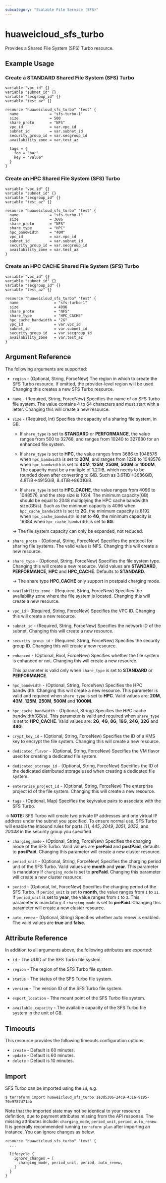 ```yaml
---
subcategory: "Scalable File Service (SFS)"
---
```


# huaweicloud_sfs_turbo

Provides a Shared File System (SFS) Turbo resource.

## Example Usage

### Create a STANDARD Shared File System (SFS) Turbo

```hcl
variable "vpc_id" {}
variable "subnet_id" {}
variable "secgroup_id" {}
variable "test_az" {}

resource "huaweicloud_sfs_turbo" "test" {
  name              = "sfs-turbo-1"
  size              = 500
  share_proto       = "NFS"
  vpc_id            = var.vpc_id
  subnet_id         = var.subnet_id
  security_group_id = var.secgroup_id
  availability_zone = var.test_az

  tags = {
    foo = "bar"
    key = "value"
  }
}
```

### Create an HPC Shared File System (SFS) Turbo

```hcl
variable "vpc_id" {}
variable "subnet_id" {}
variable "secgroup_id" {}
variable "test_az" {}

resource "huaweicloud_sfs_turbo" "test" {
  name              = "sfs-turbo-1"
  size              = 3686
  share_proto       = "NFS"
  share_type        = "HPC"
  hpc_bandwidth     = "40M"
  vpc_id            = var.vpc_id
  subnet_id         = var.subnet_id
  security_group_id = var.secgroup_id
  availability_zone = var.test_az
}
```

### Create an HPC CACHE Shared File System (SFS) Turbo

```hcl
variable "vpc_id" {}
variable "subnet_id" {}
variable "secgroup_id" {}
variable "test_az" {}

resource "huaweicloud_sfs_turbo" "test" {
  name                = "sfs-turbo-1"
  size                = 4096
  share_proto         = "NFS"
  share_type          = "HPC_CACHE"
  hpc_cache_bandwidth = "2G"
  vpc_id              = var.vpc_id
  subnet_id           = var.subnet_id
  security_group_id   = var.secgroup_id
  availability_zone   = var.test_az
}
```

## Argument Reference

The following arguments are supported:

* `region` - (Optional, String, ForceNew) The region in which to create the SFS Turbo resource. If omitted, the
  provider-level region will be used. Changing this creates a new SFS Turbo resource.

* `name` - (Required, String, ForceNew) Specifies the name of an SFS Turbo file system. The value contains 4 to 64
  characters and must start with a letter. Changing this will create a new resource.

* `size` - (Required, Int) Specifies the capacity of a sharing file system, in GB.
  + If `share_type` is set to **STANDARD** or **PERFORMANCE**, the value ranges from 500 to 32768, and ranges from
  10240 to 327680 for an enhanced file system.

  + If `share_type` is set to **HPC**, the value ranges from 3686 to 1048576 when `hpc_bandwidth` is set to **20M**,
  and ranges from 1228 to 1048576 when `hpc_bandwidth` is set to **40M**, **125M**, **250M**, **500M** or **1000M**.
  The capacity must be a multiple of 1.2TiB, which needs to be rounded down after converting to GiB.
  Such as 3.6TiB->3686GiB, 4.8TiB->4915GiB, 8.4TiB->8601GiB.

  + If `share_type` is set to **HPC_CACHE**, the value ranges from 4096 to 1048576, and the step size is 1024.
  The minimum capacity(GB) should be equal to 2048 multiplying the HPC cache bandwidth size(GB/s).
  Such as the minimum capacity is 4096 when `hpc_cache_bandwidth` is set to **2G**, the minimum capacity is 8192 when
  `hpc_cache_bandwidth` is set to **4G**, the minimum capacity is 16384 when `hpc_cache_bandwidth` is set to **8G**.

  -> The file system capacity can only be expanded, not reduced.

* `share_proto` - (Optional, String, ForceNew) Specifies the protocol for sharing file systems. The valid value is NFS.
  Changing this will create a new resource.

* `share_type` - (Optional, String, ForceNew) Specifies the file system type. Changing this will create a new resource.
  Valid values are **STANDARD**, **PERFORMANCE**, **HPC** and **HPC_CACHE**.
  Defaults to **STANDARD**.

  -> The share type **HPC_CACHE** only support in postpaid charging mode.

* `availability_zone` - (Required, String, ForceNew) Specifies the availability zone where the file system is located.
  Changing this will create a new resource.

* `vpc_id` - (Required, String, ForceNew) Specifies the VPC ID. Changing this will create a new resource.

* `subnet_id` - (Required, String, ForceNew) Specifies the network ID of the subnet. Changing this will create a new
  resource.

* `security_group_id` - (Required, String, ForceNew) Specifies the security group ID. Changing this will create a new
  resource.

* `enhanced` - (Optional, Bool, ForceNew) Specifies whether the file system is enhanced or not. Changing this will
  create a new resource.

  This parameter is valid only when `share_type` is set to **STANDARD** or **PERFORMANCE**.

* `hpc_bandwidth` - (Optional, String, ForceNew) Specifies the HPC bandwidth. Changing this will create a new resource.
  This parameter is valid and required when `share_type` is set to **HPC**.
  Valid values are: **20M**, **40M**, **125M**, **250M**, **500M** and **1000M**.

* `hpc_cache_bandwidth` - (Optional, String) Specifies the HPC cache bandwidth(GB/s).
  This parameter is valid and required when `share_type` is set to **HPC_CACHE**.
  Valid values are: **2G**, **4G**, **8G**, **16G**, **24G**, **32G** and **48G**.

* `crypt_key_id` - (Optional, String, ForceNew) Specifies the ID of a KMS key to encrypt the file system. Changing this
  will create a new resource.

* `dedicated_flavor` - (Optional, String, ForceNew) Specifies the VM flavor used for creating a dedicated file system.

* `dedicated_storage_id` - (Optional, String, ForceNew) Specifies the ID of the dedicated distributed storage used
  when creating a dedicated file system.

* `enterprise_project_id` - (Optional, String, ForceNew) The enterprise project id of the file system. Changing this
  will create a new resource.

* `tags` - (Optional, Map) Specifies the key/value pairs to associate with the SFS Turbo.

-> **NOTE:**
SFS Turbo will create two private IP addresses and one virtual IP address under the subnet you specified. To ensure
normal use, SFS Turbo will enable the inbound rules for ports *111*, *445*, *2049*, *2051*, *2052*, and *20048* in the
security group you specified.

* `charging_mode` - (Optional, String, ForceNew) Specifies the charging mode of the SFS Turbo.
  Valid values are **prePaid** and **postPaid**, defaults to **postPaid**.
  Changing this parameter will create a new cluster resource.

* `period_unit` - (Optional, String, ForceNew) Specifies the charging period unit of the SFS Turbo.
  Valid values are **month** and **year**. This parameter is mandatory if `charging_mode` is set to **prePaid**.
  Changing this parameter will create a new cluster resource.

* `period` - (Optional, Int, ForceNew) Specifies the charging period of the SFS Turbo.
  If `period_unit` is set to **month**, the value ranges from `1` to `11`.
  If `period_unit` is set to **year**, the value ranges from `1` to `3`.
  This parameter is mandatory if `charging_mode` is set to **prePaid**.
  Changing this parameter will create a new cluster resource.

* `auto_renew` - (Optional, String) Specifies whether auto renew is enabled.  
  The valid values are **true** and **false**.

## Attribute Reference

In addition to all arguments above, the following attributes are exported:

* `id` - The UUID of the SFS Turbo file system.

* `region` - The region of the SFS Turbo file system.

* `status` - The status of the SFS Turbo file system.

* `version` - The version ID of the SFS Turbo file system.

* `export_location` - Tthe mount point of the SFS Turbo file system.

* `available_capacity` - The available capacity of the SFS Turbo file system in the unit of GB.

## Timeouts

This resource provides the following timeouts configuration options:

* `create` - Default is 60 minutes.
* `update` - Default is 60 minutes.
* `delete` - Default is 10 minutes.

## Import

SFS Turbo can be imported using the `id`, e.g.

```
$ terraform import huaweicloud_sfs_turbo 1e3d5306-24c9-4316-9185-70e9787d71ab
```

Note that the imported state may not be identical to your resource definition, due to payment attributes missing from
the API response.
The missing attributes include: `charging_mode`, `period_unit`, `period`, `auto_renew`.
It is generally recommended running `terraform plan` after importing an instance.
You can ignore changes as below.

```hcl
resource "huaweicloud_sfs_turbo" "test" {
  ...

  lifecycle {
    ignore_changes = [
      charging_mode, period_unit, period, auto_renew,
    ]
  }
}
```
